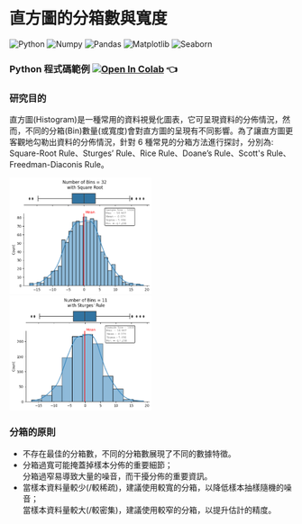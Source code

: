 # 直方圖的分箱數與寬度 

![Python](https://img.shields.io/badge/Python-3.10.12-blue.svg) ![Numpy](https://img.shields.io/badge/NumPy-1.22.4-range.svg) ![Pandas](https://img.shields.io/badge/Pandas-1.5.3-range.svg) ![Matplotlib](https://img.shields.io/badge/Matplolib-3.7.1-range.svg) ![Seaborn](https://img.shields.io/badge/Seaborn-0.12.2-range.svg)   

### Python 程式碼範例 [![Open In Colab](https://colab.research.google.com/assets/colab-badge.svg)](https://colab.research.google.com/github/YenLinWu/Daily_Work_of_Data_Science/blob/Dev/Number_of_Bins_and_Width_in_a_Histogram/Number_of_Bins_and_Width_in_a_Histogram.ipynb)  :point_left:   

### 研究目的 
直方圖(Histogram)是一種常用的資料視覺化圖表，它可呈現資料的分佈情況，然而，不同的分箱(Bin)數量(或寬度)會對直方圖的呈現有不同影響。為了讓直方圖更客觀地勾勒出資料的分佈情況，針對 6 種常見的分箱方法進行探討，分別為: Square-Root Rule、Sturges’ Rule、Rice Rule、Doane’s Rule、Scott's Rule、Freedman-Diaconis Rule。

<p align="left">
      <img src="./imgs/Square_Root_Rule_demo.png"  width="50%" height="50%">
      <img src="./imgs/Sturges_Rule_demo.png"  width="50%" height="50%">
</p>

### 分箱的原則  
- 不存在最佳的分箱數，不同的分箱數展現了不同的數據特徵。  
- 分箱過寬可能掩蓋掉樣本分佈的重要細節；  
  分箱過窄易導致大量的噪音，而干擾分佈的重要資訊。  
- 當樣本資料量較少(/較稀疏)，建議使用較寬的分箱，以降低樣本抽樣隨機的噪音；  
  當樣本資料量較大(/較密集)，建議使用較窄的分箱，以提升估計的精度。
